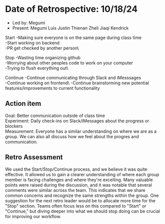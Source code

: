 # Date of Retrospective: 10/18/24

* Led by: Megumi
* Present: Megumi Luis Justin Thienan Zheli Jiaqi Kendrick 

Start
-Making sure everyone is on the same page during class time\
-Start working on backend\
-PR get checked by another person\

Stop
-Wasting time organizing github\
-Worrying about other peoples code to work on your computer\
-Trying to flush everything out\

Continue
-Continue communicating through Slack and iMesssages\
-Continue working on frontend\ 
-Continue brainstorming new potential features/improvements to current functionality

## Action item
Goal: Better communication outside of class time\
Experiment: Daily check-ins on Slack/iMessages about the progress or blockers\
Measurement: Everyone has a similar understanding on where we are as a group. We can also all discuss how we feel about the progres and communication.

## Retro Assessment
We used the Start/Stop/Continue process, and we believe it was quite effective. It allowed us to gain a clearer understanding of where each group member is facing challenges and where they're excelling. Many valuable points were raised during the discussion, and it was notable that several comments were similar across the team. This indicates that we share common concerns and recognize the same strengths within the group. One suggestion for the next retro leader would be to allocate more time for the "Stop" section. Teams often focus less on this compared to "Start" or "Continue," but diving deeper into what we should stop doing can be crucial for improving our workflow.

